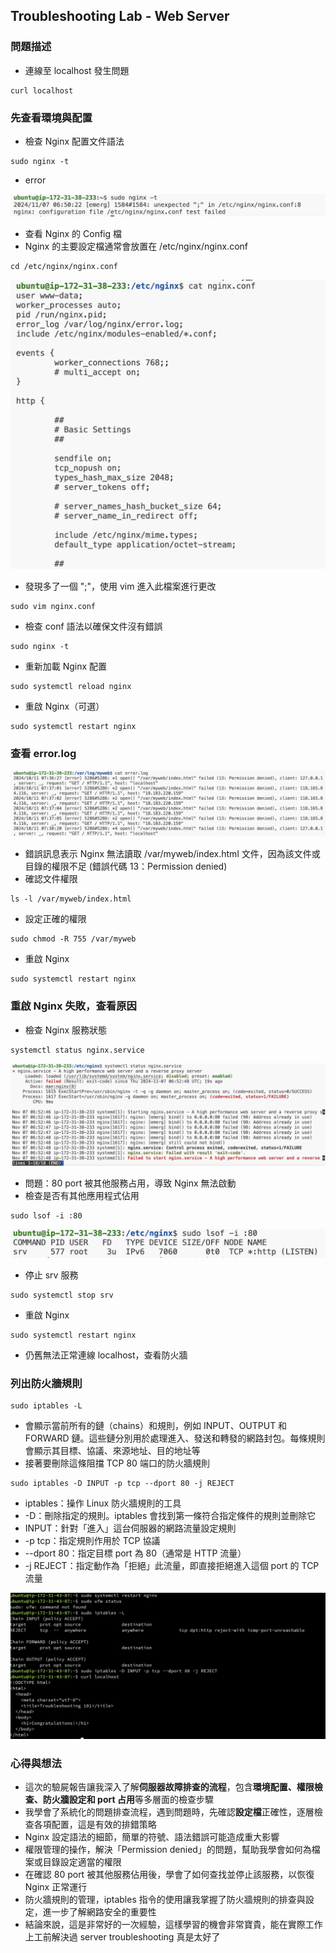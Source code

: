 ## Troubleshooting Lab - Web Server

### 問題描述
* 連線至 localhost 發生問題
```
curl localhost
```

### 先查看環境與配置
* 檢查 Nginx 配置文件語法
```
sudo nginx -t
```
* error

![](../asset/img/nginx-t-error.png)

* 查看 Nginx 的 Config 檔
* Nginx 的主要設定檔通常會放置在 /etc/nginx/nginx.conf
```
cd /etc/nginx/nginx.conf
```

![](../asset/img/nginx-conf-cat.png)

* 發現多了一個 ";"，使用 vim 進入此檔案進行更改
```
sudo vim nginx.conf 
```
* 檢查 conf 語法以確保文件沒有錯誤
```
sudo nginx -t
```
* 重新加載 Nginx 配置
```
sudo systemctl reload nginx
```
* 重啟 Nginx（可選）
```
sudo systemctl restart nginx
```

### 查看 error.log
![](../asset/img/nginx-error-log.png)

* 錯誤訊息表示 Nginx 無法讀取 /var/myweb/index.html 文件，因為該文件或目錄的權限不足 (錯誤代碼 13：Permission denied)
* 確認文件權限
```
ls -l /var/myweb/index.html
```
* 設定正確的權限
```
sudo chmod -R 755 /var/myweb
```
* 重啟 Nginx
```
sudo systemctl restart nginx
```

### 重啟 Nginx 失敗，查看原因
* 檢查 Nginx 服務狀態
```
systemctl status nginx.service
```
![](../asset/img/nginx-service-status.png)

* 問題：80 port 被其他服務占用，導致 Nginx 無法啟動
* 檢查是否有其他應用程式佔用
```
sudo lsof -i :80
```
![](../asset/img/nginx-lsof.png)
* 停止 srv 服務
```
sudo systemctl stop srv
```
* 重啟 Nginx
```
sudo systemctl restart nginx
```
* 仍舊無法正常連線 localhost，查看防火牆

### 列出防火牆規則
```
sudo iptables -L
```
* 會顯示當前所有的鏈（chains）和規則，例如 INPUT、OUTPUT 和 FORWARD 鏈。這些鏈分別用於處理進入、發送和轉發的網路封包。每條規則會顯示其目標、協議、來源地址、目的地址等
* 接著要刪除這條阻擋 TCP 80 端口的防火牆規則
```
sudo iptables -D INPUT -p tcp --dport 80 -j REJECT
```
* iptables：操作 Linux 防火牆規則的工具
* -D：刪除指定的規則。iptables 會找到第一條符合指定條件的規則並刪除它
* INPUT：針對「進入」這台伺服器的網路流量設定規則
* -p tcp：指定規則作用於 TCP 協議
* --dport 80：指定目標 port 為 80（通常是 HTTP 流量）
* -j REJECT：指定動作為「拒絕」此流量，即直接拒絕進入這個 port 的 TCP 流量

![](../asset/img/nginx-iptables.png)

### 心得與想法

* 這次的驗屍報告讓我深入了解**伺服器故障排查的流程**，包含**環境配置、權限檢查、防火牆設定和 port 占用**等多層面的檢查步驟
* 我學會了系統化的問題排查流程，遇到問題時，先確認**設定檔**正確性，逐層檢查各項配置，這是有效的排錯策略
* Nginx 設定語法的細節，簡單的符號、語法錯誤可能造成重大影響
* 權限管理的操作，解決「Permission denied」的問題，幫助我學會如何為檔案或目錄設定適當的權限
* 在確認 80 port 被其他服務佔用後，學會了如何查找並停止該服務，以恢復 Nginx 正常運行
* 防火牆規則的管理，iptables 指令的使用讓我掌握了防火牆規則的排查與設定，進一步了解網路安全的重要性
* 結論來說，這是非常好的一次經驗，這樣學習的機會非常寶貴，能在實際工作上工前解決過 server troubleshooting 真是太好了
